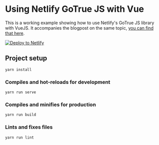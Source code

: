 # Using Netlify GoTrue JS with Vue

This is a working example showing how to use Netlify's GoTrue JS library with VueJS. It accompanies the blogpost on the same topic, [you can find that here](https://www.netlify.com/blog/2018/12/07/gotrue-js---bringing-authentication-to-static-sites-with-just-3kb-of-js/).

[![Deploy to Netlify](https://www.netlify.com/img/deploy/button.svg)](https://app.netlify.com/start/deploy?repository=https://github.com/shortdiv/netlify-form-identity)

## Project setup

```
yarn install
```

### Compiles and hot-reloads for development

```
yarn run serve
```

### Compiles and minifies for production

```
yarn run build
```

### Lints and fixes files

```
yarn run lint
```

 
